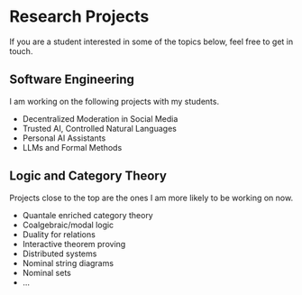 # Research Projects

If you are a student interested in some of the topics below, feel free to get in touch. 

## Software Engineering

I am working on the following projects with my students.

- Decentralized Moderation in Social Media
- Trusted AI, Controlled Natural Languages
- Personal AI Assistants
- LLMs and Formal Methods
## Logic and Category Theory

Projects close to the top are the ones I am more likely to be working on now.

- Quantale enriched category theory
- Coalgebraic/modal logic
- Duality for relations
- Interactive theorem proving
- Distributed systems
- Nominal string diagrams
- Nominal sets
- ...



